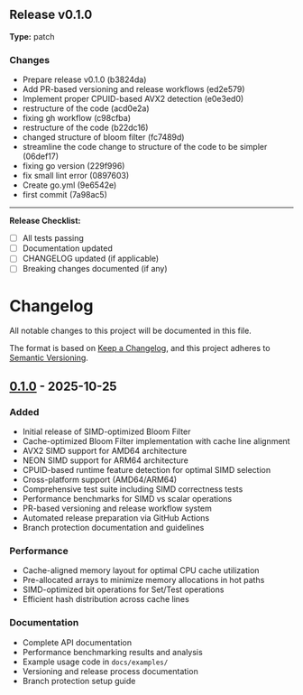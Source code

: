 ## Release v0.1.0

**Type:** patch

### Changes

- Prepare release v0.1.0 (b3824da)
- Add PR-based versioning and release workflows (ed2e579)
- Implement proper CPUID-based AVX2 detection (e0e3ed0)
- restructure of the code (acd0e2a)
- fixing gh workflow (c98cfba)
- restructure of the code (b22dc16)
- changed structure of bloom filter (fc7489d)
- streamline the code change to structure of the code to be simpler (06def17)
- fixing go version (229f996)
- fix small lint error (0897603)
- Create go.yml (9e6542e)
- first commit (7a98ac5)

---

**Release Checklist:**
- [ ] All tests passing
- [ ] Documentation updated
- [ ] CHANGELOG updated (if applicable)
- [ ] Breaking changes documented (if any)
# Changelog

All notable changes to this project will be documented in this file.

The format is based on [Keep a Changelog](https://keepachangelog.com/en/1.0.0/),
and this project adheres to [Semantic Versioning](https://semver.org/spec/v2.0.0.html).

## [0.1.0] - 2025-10-25

### Added

- Initial release of SIMD-optimized Bloom Filter
- Cache-optimized Bloom Filter implementation with cache line alignment
- AVX2 SIMD support for AMD64 architecture
- NEON SIMD support for ARM64 architecture
- CPUID-based runtime feature detection for optimal SIMD selection
- Cross-platform support (AMD64/ARM64)
- Comprehensive test suite including SIMD correctness tests
- Performance benchmarks for SIMD vs scalar operations
- PR-based versioning and release workflow system
- Automated release preparation via GitHub Actions
- Branch protection documentation and guidelines

### Performance

- Cache-aligned memory layout for optimal CPU cache utilization
- Pre-allocated arrays to minimize memory allocations in hot paths
- SIMD-optimized bit operations for Set/Test operations
- Efficient hash distribution across cache lines

### Documentation

- Complete API documentation
- Performance benchmarking results and analysis
- Example usage code in `docs/examples/`
- Versioning and release process documentation
- Branch protection setup guide

[0.1.0]: https://github.com/shaia/go-simd-bloomfilter/releases/tag/v0.1.0
